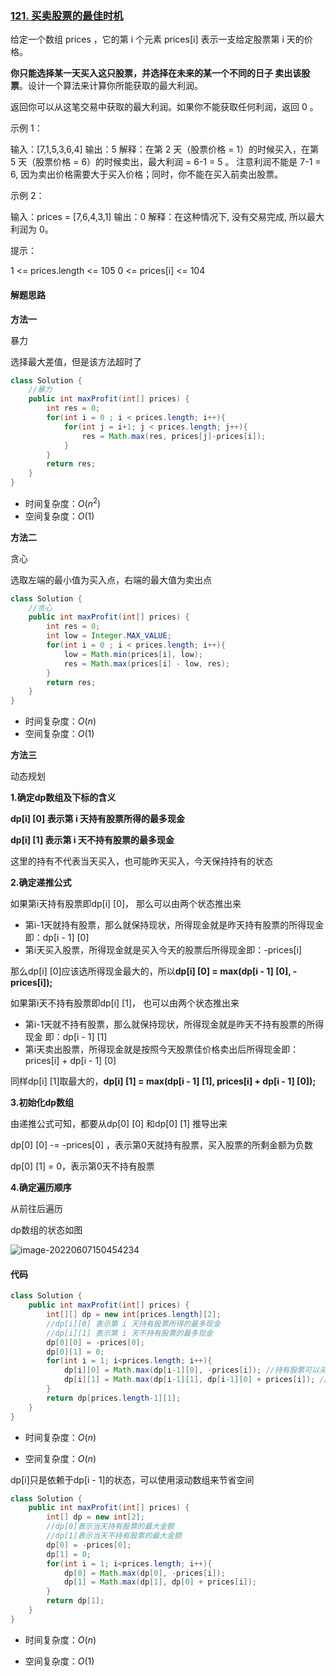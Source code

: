 ### [121. 买卖股票的最佳时机](https://leetcode.cn/problems/best-time-to-buy-and-sell-stock/)

给定一个数组 prices ，它的第 i 个元素 prices[i] 表示一支给定股票第 i 天的价格。

**你只能选择某一天买入这只股票，并选择在未来的某一个不同的日子 卖出该股票**。设计一个算法来计算你所能获取的最大利润。

返回你可以从这笔交易中获取的最大利润。如果你不能获取任何利润，返回 0 。

示例 1：

输入：[7,1,5,3,6,4]
输出：5
解释：在第 2 天（股票价格 = 1）的时候买入，在第 5 天（股票价格 = 6）的时候卖出，最大利润 = 6-1 = 5 。
注意利润不能是 7-1 = 6, 因为卖出价格需要大于买入价格；同时，你不能在买入前卖出股票。

示例 2：

输入：prices = [7,6,4,3,1]
输出：0
解释：在这种情况下, 没有交易完成, 所以最大利润为 0。


提示：

1 <= prices.length <= 105
0 <= prices[i] <= 104

#### 解题思路

**方法一**

暴力

选择最大差值，但是该方法超时了

```java
class Solution {
    //暴力
    public int maxProfit(int[] prices) {
        int res = 0;
        for(int i = 0 ; i < prices.length; i++){
            for(int j = i+1; j < prices.length; j++){
                res = Math.max(res, prices[j]-prices[i]);
            }
        }
        return res;
    }
}
```

- 时间复杂度：$O(n^2)$
- 空间复杂度：$O(1)$



**方法二**

贪心

选取左端的最小值为买入点，右端的最大值为卖出点

```java
class Solution {
    //贪心
    public int maxProfit(int[] prices) {
        int res = 0;
        int low = Integer.MAX_VALUE; 
        for(int i = 0 ; i < prices.length; i++){
            low = Math.min(prices[i], low);
            res = Math.max(prices[i] - low, res);
        }
        return res;
    }
}
```

- 时间复杂度：$O(n)$
- 空间复杂度：$O(1)$



**方法三**

动态规划

**1.确定dp数组及下标的含义**

**dp[i] [0] 表示第 i 天持有股票所得的最多现金**

**dp[i] [1] 表示第 i 天不持有股票的最多现金**

这里的持有不代表当天买入，也可能昨天买入，今天保持持有的状态



**2.确定递推公式**

如果第i天持有股票即dp[i] [0]， 那么可以由两个状态推出来

- 第i-1天就持有股票，那么就保持现状，所得现金就是昨天持有股票的所得现金 即：dp[i - 1] [0]
- 第i天买入股票，所得现金就是买入今天的股票后所得现金即：-prices[i]

那么dp[i] [0]应该选所得现金最大的，所以**dp[i] [0] = max(dp[i - 1] [0], -prices[i]);**

如果第i天不持有股票即dp[i] [1]， 也可以由两个状态推出来

- 第i-1天就不持有股票，那么就保持现状，所得现金就是昨天不持有股票的所得现金 即：dp[i - 1] [1]
- 第i天卖出股票，所得现金就是按照今天股票佳价格卖出后所得现金即：prices[i] + dp[i - 1] [0]

同样dp[i] [1]取最大的，**dp[i] [1] = max(dp[i - 1] [1], prices[i] + dp[i - 1] [0]);**



**3.初始化dp数组**

由递推公式可知，都要从dp[0] [0] 和dp[0] [1] 推导出来

dp[0] [0] -= -prices[0] ，表示第0天就持有股票，买入股票的所剩金额为负数

dp[0] [1]  = 0，表示第0天不持有股票



**4.确定遍历顺序**

从前往后遍历

dp数组的状态如图

![image-20220607150454234](https://palepics.oss-cn-guangzhou.aliyuncs.com/img/202206071504308.png) 

#### 代码

```java
class Solution {
    public int maxProfit(int[] prices) {
        int[][] dp = new int[prices.length][2];
        //dp[i][0] 表示第 i 天持有股票所得的最多现金
    	//dp[i][1] 表示第 i 天不持有股票的最多现金
        dp[0][0] = -prices[0];
        dp[0][1] = 0;
        for(int i = 1; i<prices.length; i++){
            dp[i][0] = Math.max(dp[i-1][0], -prices[i]); //持有股票可以买当天的或者或者之前已经持有
            dp[i][1] = Math.max(dp[i-1][1], dp[i-1][0] + prices[i]); //不持有股票可以当天卖或之前已经卖掉
        }
        return dp[prices.length-1][1];
    }
}

```

- 时间复杂度：$O(n)$

- 空间复杂度：$O(n)$



dp[i]只是依赖于dp[i - 1]的状态，可以使用滚动数组来节省空间

```java
class Solution {
    public int maxProfit(int[] prices) {
        int[] dp = new int[2];
        //dp[0]表示当天持有股票的最大金额
        //dp[1]表示当天不持有股票的最大金额
        dp[0] = -prices[0];
        dp[1] = 0;
        for(int i = 1; i<prices.length; i++){
            dp[0] = Math.max(dp[0], -prices[i]); 
            dp[1] = Math.max(dp[1], dp[0] + prices[i]); 
        }
        return dp[1];
    }
}
```

- 时间复杂度：$O(n)$

- 空间复杂度：$O(1)$